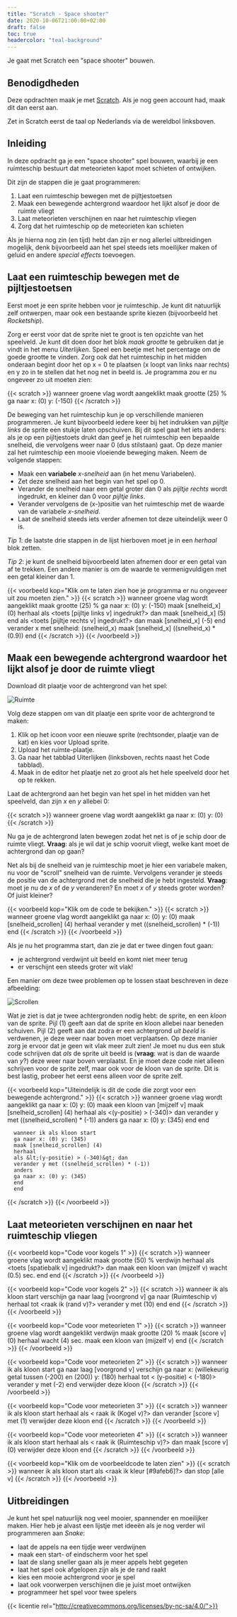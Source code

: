```yaml
---
title: "Scratch - Space shooter"
date: 2020-10-06T21:00:00+02:00
draft: false
toc: true
headercolor: "teal-background"
---
```


Je gaat met Scratch een "space shooter" bouwen.

<!--more-->

## Benodigdheden

Deze opdrachten maak je met [Scratch](https://scratch.mit.edu/). Als je nog geen account had, maak dit dan eerst aan.

Zet in Scratch eerst de taal op Nederlands via de wereldbol linksboven.

## Inleiding

In deze opdracht ga je een "space shooter" spel bouwen, waarbij je een ruimteschip bestuurt dat meteorieten kapot moet schieten of ontwijken.

Dit zijn de stappen die je gaat programmeren:

1. Laat een ruimteschip bewegen met de pijltjestoetsen
2. Maak een bewegende achtergrond waardoor het lijkt alsof je door de ruimte vliegt
3. Laat meteorieten verschijnen en naar het ruimteschip vliegen
4. Zorg dat het ruimteschip op de meteorieten kan schieten

Als je hierna nog zin (en tijd) hebt dan zijn er nog allerlei uitbreidingen mogelijk, denk bijvoorbeeld aan het spel steeds iets moeilijker maken of geluid en andere _special effects_ toevoegen.

## Laat een ruimteschip bewegen met de pijltjestoetsen

Eerst moet je een sprite hebben voor je ruimteschip. Je kunt dit natuurlijk zelf ontwerpen, maar ook een bestaande sprite kiezen (bijvoorbeeld het _Rocketship_).

Zorg er eerst voor dat de sprite niet te groot is ten opzichte van het speelveld. Je kunt dit doen door het blok _maak grootte_ te gebruiken dat je vindt in het menu _Uiterlijken_. Speel een beetje met het percentage om de goede grootte te vinden. Zorg ook dat het ruimteschip in het midden onderaan begint door het op x = 0 te plaatsen (x loopt van links naar rechts) en y zo in te stellen dat het nog net in beeld is. Je programma zou er nu ongeveer zo uit moeten zien:

{{< scratch >}}
      wanneer groene vlag wordt aangeklikt
      maak grootte (25) %
      ga naar x: (0) y: (-150)
{{< /scratch >}}

De beweging van het ruimteschip kun je op verschillende manieren programmeren. Je kunt bijvoorbeeld iedere keer bij het indrukken van _pijltje links_ de sprite een stukje laten opschuiven. Bij dit spel gaat het iets anders: als je op een pijltjestoets drukt dan geef je het ruimteschip een bepaalde snelheid, die vervolgens weer naar 0 (dus stilstaan) gaat. Op deze manier zal het ruimteschip een mooie vloeiende beweging maken. Neem de volgende stappen:

- Maak een **variabele** _x-snelheid_ aan (in het menu Variabelen).
- Zet deze snelheid aan het begin van het spel op 0.
- Verander de snelheid naar een getal groter dan 0 als _pijltje rechts_ wordt ingedrukt, en kleiner dan 0 voor _pijltje links_.
- Verander vervolgens de (x-)positie van het ruimteschip met de waarde van de variabele _x-snelheid_.
- Laat de snelheid steeds iets verder afnemen tot deze uiteindelijk weer 0 is.

_Tip 1_: de laatste drie stappen in de lijst hierboven moet je in een _herhaal_ blok zetten.

_Tip 2_: je kunt de snelheid bijvoorbeeld laten afnemen door er een getal van af te trekken. Een andere manier is om de waarde te vermenigvuldigen met een getal kleiner dan 1.

{{< voorbeeld kop="Klik om te laten zien hoe je programma er nu ongeveer uit zou moeten zien." >}}
{{< scratch >}}
      wanneer groene vlag wordt aangeklikt
      maak grootte (25) %
      ga naar x: (0) y: (-150)
      maak [snelheid_x] (0)
      herhaal
      als &lt;toets [pijltje links v] ingedrukt?&gt; dan
      maak [snelheid_x] (5)
      end
      als &lt;toets [pijltje rechts v] ingedrukt?&gt; dan
      maak [snelheid_x] (-5)
      end
      verander x met snelheid: (snelheid_x)
      maak [snelheid_x] ((snelheid_x) * (0.9))
      end
{{< /scratch >}}
{{< /voorbeeld >}}

## Maak een bewegende achtergrond waardoor het lijkt alsof je door de ruimte vliegt

Download dit plaatje voor de achtergrond van het spel:

![Ruimte](imgs/ruimte.gif)

Volg deze stappen om van dit plaatje een sprite voor de achtergrond te maken:

1. Klik op het icoon voor een nieuwe sprite (rechtsonder, plaatje van de kat) en kies voor Upload sprite.
2. Upload het ruimte-plaatje.
3. Ga naar het tabblad Uiterlijken (linksboven, rechts naast het Code tabblad).
4. Maak in de editor het plaatje net zo groot als het hele speelveld door het op te rekken.

Laat de achtergrond aan het begin van het spel in het midden van het speelveld, dan zijn _x_ en _y_ allebei 0:

{{< scratch >}}
      wanneer groene vlag wordt aangeklikt
      ga naar x: (0) y: (0)
{{< /scratch >}}

Nu ga je de achtergrond laten bewegen zodat het net is of je schip door de ruimte vliegt. **Vraag**: als je wil dat je schip vooruit vliegt, welke kant moet de achtergrond dan op gaan?

Net als bij de snelheid van je ruimteschip moet je hier een variabele maken, nu voor de "scroll" snelheid van de ruimte. Vervolgens verander je steeds de positie van de achtergrond met de snelheid die je hebt ingesteld. **Vraag**: moet je nu de _x_ of de _y_ veranderen? En moet _x_ of _y_ steeds groter worden? Of juist kleiner?

{{< voorbeeld kop="Klik om de code te bekijken." >}}
{{< scratch >}}
      wanneer groene vlag wordt aangeklikt
      ga naar x: (0) y: (0)
      maak [snelheid_scrollen] (4)
      herhaal
      verander y met ((snelheid_scrollen) * (-1))
      end
{{< /scratch >}}
{{< /voorbeeld >}}

Als je nu het programma start, dan zie je dat er twee dingen fout gaan:

- je achtergrond verdwijnt uit beeld en komt niet meer terug
- er verschijnt een steeds groter wit vlak!

Een manier om deze twee problemen op te lossen staat beschreven in deze afbeelding:

![Scrollen](imgs/ruimte-scrollen.png)

Wat je ziet is dat je twee achtergronden nodig hebt: de sprite, en een _kloon_ van de sprite. Pijl (1) geeft aan dat de sprite en kloon allebei naar beneden schuiven. Pijl (2) geeft aan dat zodra er een achtergrond _uit beeld_ is verdwenen, je deze weer naar boven moet verplaatsen. Op deze manier zorg je ervoor dat je geen wit vlak meer zult zien! Je moet nu dus een stuk code schrijven dat _als_ de sprite uit beeld is (**vraag**: wat is dan de waarde van _y_?) deze weer naar boven verplaatst. En je moet deze code niet alleen schrijven voor de sprite zelf, maar ook voor de kloon van de sprite. Dit is best lastig, probeer het eerst eens alleen voor de sprite zelf.

{{< voorbeeld kop="Uiteindelijk is dit de code die zorgt voor een bewegende achtergrond." >}}
{{< scratch >}}
      wanneer groene vlag wordt aangeklikt
      ga naar x: (0) y: (0)
      maak een kloon van [mijzelf v]
      maak [snelheid_scrollen] (4)
      herhaal
      als &lt;(y-positie) > (-340)&gt; dan
      verander y met ((snelheid_scrollen) * (-1))
      anders
      ga naar x: (0) y: (345)
      end
      end

      wanneer ik als kloon start
      ga naar x: (0) y: (345)
      maak [snelheid_scrollen] (4)
      herhaal
      als &lt;(y-positie) > (-340)&gt; dan
      verander y met ((snelheid_scrollen) * (-1))
      anders
      ga naar x: (0) y: (345)
      end
      end

{{< /scratch >}}
{{< /voorbeeld >}}

## Laat meteorieten verschijnen en naar het ruimteschip vliegen

{{< voorbeeld kop="Code voor kogels 1" >}}
{{< scratch >}}
      wanneer groene vlag wordt aangeklikt
      maak grootte (50) %
      verdwijn
      herhaal
      als &lt;toets [spatiebalk v] ingedrukt?&gt; dan
      maak een kloon van (mijzelf v)
      wacht (0.5) sec.
      end
      end
{{< /scratch >}}
{{< /voorbeeld >}}

{{< voorbeeld kop="Code voor kogels 2" >}}
{{< scratch >}}
      wanneer ik als kloon start
      verschijn
      ga naar laag [voorgrond v]
      ga naar (Ruimteschip v)
      herhaal tot &lt;raak ik (rand v)?&gt;
      verander y met (10)
      end
      end
{{< /scratch >}}
{{< /voorbeeld >}}

{{< voorbeeld kop="Code voor meteorieten 1" >}}
{{< scratch >}}
      wanneer groene vlag wordt aangeklikt
      verdwijn
      maak grootte (20) %
      maak [score v] (0)
      herhaal
      wacht (4) sec.
      maak een kloon van (mijzelf v)
      end
{{< /scratch >}}
{{< /voorbeeld >}}

{{< voorbeeld kop="Code voor meteorieten 2" >}}
{{< scratch >}}
      wanneer ik als kloon start
      ga naar laag [voorgrond v]
      verschijn
      ga naar x: (willekeurig getal tussen (-200) en (200)) y: (180)
      herhaal tot &lt; (y-positie) < (-180)&gt;
      verander y met (-2)
      end
      verwijder deze kloon
{{< /scratch >}}
{{< /voorbeeld >}}

{{< voorbeeld kop="Code voor meteorieten 3" >}}
{{< scratch >}}
      wanneer ik als kloon start
      herhaal
      als &lt; raak ik (Kogel v)?&gt; dan
      verander [score v] met (1)
      verwijder deze kloon
      end
{{< /scratch >}}
{{< /voorbeeld >}}

{{< voorbeeld kop="Code voor meteorieten 4" >}}
{{< scratch >}}
      wanneer ik als kloon start
      herhaal
      als &lt; raak ik (Ruimteschip v)?&gt; dan
      maak [score v] (0)
      verwijder deze kloon
      end
{{< /scratch >}}
{{< /voorbeeld >}}

{{< voorbeeld kop="Klik om de voorbeeldcode te laten zien" >}}
{{< scratch >}}
      wanneer ik als kloon start
      als &lt;raak ik kleur [#9afeb6]?&gt; dan
      stop [alle v]
{{< /scratch >}}
{{< /voorbeeld >}}

## Uitbreidingen

Je kunt het spel natuurlijk nog veel mooier, spannender en moeilijker maken.
Hier heb je alvast een lijstje met ideeën als je nog verder wil programmeren
aan *Snake*:

* laat de appels na een tijdje weer verdwijnen
* maak een start- of eindscherm voor het spel
* laat de slang sneller gaan als je meer appels hebt gegeten
* laat het spel ook afgelopen zijn als je de rand raakt
* kies een mooie achtergrond voor je spel
* laat ook voorwerpen verschijnen die je juist moet ontwijken
* programmeer het spel voor twee spelers

{{< licentie rel="http://creativecommons.org/licenses/by-nc-sa/4.0/">}}
